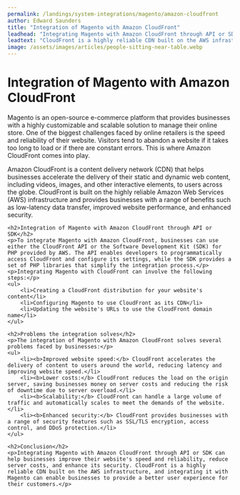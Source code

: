 ```yaml
---
permalink: /landings/system-integrations/magento/amazon-cloudfront
author: Edward Saunders
title: "Integration of Magento with Amazon CloudFront"
leadhead: "Integrating Magento with Amazon CloudFront through API or SDK can help businesses improve their website's speed and reliability, reduce server costs, and enhance its security"
leadtext: "CloudFront is a highly reliable CDN built on the AWS infrastructure, and integrating it with Magento can enable businesses to provide a better user experience for their customers."
image: /assets/images/articles/people-sitting-near-table.webp
---
```

<div class="arttext">	<h1>Integration of Magento with Amazon CloudFront</h1>
	<p>Magento is an open-source e-commerce platform that provides businesses with a highly customizable and scalable solution to manage their online store. One of the biggest challenges faced by online retailers is the speed and reliability of their website. Visitors tend to abandon a website if it takes too long to load or if there are constant errors. This is where Amazon CloudFront comes into play.</p>
	<p>Amazon CloudFront is a content delivery network (CDN) that helps businesses accelerate the delivery of their static and dynamic web content, including videos, images, and other interactive elements, to users across the globe. CloudFront is built on the highly reliable Amazon Web Services (AWS) infrastructure and provides businesses with a range of benefits such as low-latency data transfer, improved website performance, and enhanced security.</p>

	<h2>Integration of Magento with Amazon CloudFront through API or SDK</h2>
	<p>To integrate Magento with Amazon CloudFront, businesses can use either the CloudFront API or the Software Development Kit (SDK) for PHP provided by AWS. The API enables developers to programmatically access CloudFront and configure its settings, while the SDK provides a set of PHP libraries that simplify the integration process.</p>
	<p>Integrating Magento with CloudFront can involve the following steps:</p>
	<ul>
		<li>Creating a CloudFront distribution for your website's content</li>
		<li>Configuring Magento to use CloudFront as its CDN</li>
		<li>Updating the website's URLs to use the CloudFront domain name</li>
	</ul>

	<h2>Problems the integration solves</h2>
	<p>The integration of Magento with Amazon CloudFront solves several problems faced by businesses:</p>
	<ul>
		<li><b>Improved website speed:</b> CloudFront accelerates the delivery of content to users around the world, reducing latency and improving website speed.</li>
		<li><b>Lower costs:</b> CloudFront reduces the load on the origin server, saving businesses money on server costs and reducing the risk of downtime due to server overload.</li>
		<li><b>Scalability:</b> CloudFront can handle a large volume of traffic and automatically scales to meet the demands of the website.</li>
		<li><b>Enhanced security:</b> CloudFront provides businesses with a range of security features such as SSL/TLS encryption, access control, and DDoS protection.</li>
	</ul>

	<h2>Conclusion</h2>
	<p>Integrating Magento with Amazon CloudFront through API or SDK can help businesses improve their website's speed and reliability, reduce server costs, and enhance its security. CloudFront is a highly reliable CDN built on the AWS infrastructure, and integrating it with Magento can enable businesses to provide a better user experience for their customers.</p>
</div>